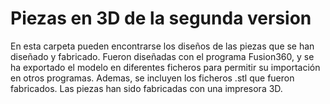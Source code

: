 # Piezas en 3D de la segunda version
En esta carpeta pueden encontrarse los diseños de las piezas que se han diseñado y fabricado. 
Fueron diseñadas con el programa Fusion360, y se ha exportado el modelo en diferentes ficheros para permitir su importación en otros programas. Ademas, se incluyen los ficheros .stl que fueron fabricados.
Las piezas han sido fabricadas con una impresora 3D.